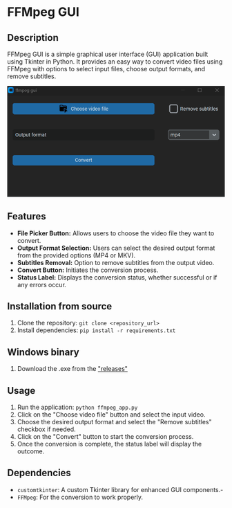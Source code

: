 # FFMpeg GUI

## Description
FFMpeg GUI is a simple graphical user interface (GUI) application built using Tkinter in Python. It provides an easy way to convert video files using FFMpeg with options to select input files, choose output formats, and remove subtitles.

![](https://github.com/speltriao/simple-video-converter/blob/main/example.gif)


## Features
- **File Picker Button:** Allows users to choose the video file they want to convert.
- **Output Format Selection:** Users can select the desired output format from the provided options (MP4 or MKV).
- **Subtitles Removal:** Option to remove subtitles from the output video.
- **Convert Button:** Initiates the conversion process.
- **Status Label:** Displays the conversion status, whether successful or if any errors occur.

## Installation from source
1. Clone the repository: `git clone <repository_url>`
2. Install dependencies: `pip install -r requirements.txt`

## Windows binary
1. Download the .exe from the ["releases"](https://github.com/speltriao/simple-video-converter/releases/tag/release)

## Usage
1. Run the application: `python ffmpeg_app.py`
2. Click on the "Choose video file" button and select the input video.
3. Choose the desired output format and select the "Remove subtitles" checkbox if needed.
4. Click on the "Convert" button to start the conversion process.
5. Once the conversion is complete, the status label will display the outcome.

## Dependencies
- `customtkinter`: A custom Tkinter library for enhanced GUI components.-
- `FFMpeg`: For the conversion to work properly.
